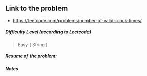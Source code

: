 ## Link to the problem
 
 - https://leetcode.com/problems/number-of-valid-clock-times/
 
 ##### Difficulty Level (according to Leetcode)
 
 > Easy ( String )
 
 
 ##### Resume of the problem: 
 
 
 ##### Notes


